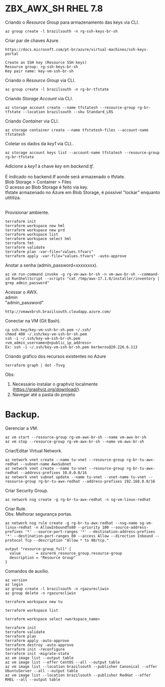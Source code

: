 # ZBX_AWX_SH RHEL 7.8

Criando o *Resource Group* para armazenamento das keys via CLI.<br>
```
az group create -l brazilsouth -n rg-ssh-keys-br-sh
```

Criar par de chaves Azure.<br>
```
https://docs.microsoft.com/pt-br/azure/virtual-machines/ssh-keys-portal

Create an SSH key (Resource SSH keys)
Resource group: rg-ssh-keys-br-sh
Key pair name: key-vm-ssh-br-sh
```

Criando o *Resource Group* via CLI.<br>
```
az group create -l brazilsouth -n rg-br-tfstate
```

Criando *Storage Account* via CLI.<br>
```
az storage account create --name tfstatesh --resource-group rg-br-tfstate --location brazilsouth --sku Standard_LRS
```

Criando *Container* via CLI.<br>
```
az storage container create --name tfstatesh-files --account-name tfstatesh
```

Coletar os dados da *key1* via CLI..<br>
```
az storage account keys list --account-name tfstatesh --resource-group rg-br-tfstate
```

Adicione a *key1* à chave *key* em *backend.tf*.<br>
<br>
É indicado no backend.tf aonde será armazenado o tfstate.<br>
Blob Storage > Container > Files<br>
O acesso ao Blob Storage é feito via key.<br>
tfstate armazenado no Azure em Blob Storage, é possível "lockar" enquanto utitiliza.<br>
<br>

Provisionar ambiente.<br>
```
terraform init
terraform workspace new hml
terraform workspace new prd
terraform workspace list
terraform workspace select hml
terraform fmt
terraform validate
terraform plan -var-file="values.tfvars"
terraform apply -var-file="values.tfvars" -auto-approve
```

Anotar a senha (admin_password=xxxxxxxx).<br>
```
az vm run-command invoke -g rg-vm-awx-br-sh -n vm-awx-br-sh --command-id RunShellScript --scripts "cat /tmp/awx-17.1.0/installer/inventory | grep admin_password"
```

Acessar o AWX.<br>
admin<br>
"admin_password"<br>
```
http://vmawxbrsh.brazilsouth.cloudapp.azure.com/
```

Conectar na VM (Git Bash).<br>
```
cp ssh-key/key-vm-ssh-br-sh.pem ~/.ssh/
chmod 400 ~/.ssh/key-vm-ssh-br-sh.pem
ssh -i ~/.ssh/key-vm-ssh-br-sh.pem <vm_admin_username>@<public_ip_address>
Ex: ssh -i ~/.ssh/key-vm-ssh-br-sh.pem kerberos@20.226.6.113
```

Criando gráfico dos recursos existentes no Azure
```
terraform graph | dot -Tsvg
```

Obs: 
1. Necessário instalar o graphviz localmente (https://graphviz.org/download/).
2. Navegar até a pasta do projeto


# Backup.<br>

Gerenciar a VM.<br>
```
az vm start --resource-group rg-vm-awx-br-sh --name vm-awx-br-sh
az vm stop --resource-group rg-vm-awx-br-sh --name vm-awx-br-sh
```

Criar/Editar Virtual Network.<br>
```
az network vnet create --name tu-vnet --resource-group rg-br-tu-awx-redhat --subnet-name AwxSubnet
az network vnet create --name tu-vnet --resource-group rg-br-tu-awx-redhat --address-prefixes 10.0.0.0/16
az network vnet subnet update --name tu-vnet --vnet-name tu-vnet --resource-group rg-br-tu-awx-redhat --address-prefixes 192.168.0.0/16
```

Criar Security Group.<br>
```
az network nsg create -g rg-br-tu-awx-redhat -n sg-vm-linux-redhat
```

Criar Rule.<br>
Obs: Melhorar segurança portas.<br>
```
az network nsg rule create -g rg-br-tu-awx-redhat --nsg-name sg-vm-linux-redhat -n AllowInboundTo80 --priority 100 --source-address-prefixes '*' --source-port-ranges '*' --destination-address-prefixes '*' --destination-port-ranges 80 --access Allow --direction Inbound --protocol Tcp --description "Allow * to 80/tcp."
```

```
output "resource-group_full" {
  value       = azurerm_resource_group.resource-group
  description = "Resource Group"
}
```

Comandos de auxílio.<br>
```
az version
az login
az group create -l brazilsouth -n rgazurecliwin
az group delete -n rgazurecliwin

terraform workspace new tu

terraform workspace list

terraform workspace select <workspace_name>

terraform init
terraform validate
terraform plan
terraform apply -auto-approve
terraform destroy -auto-approve
terraform init -reconfigure
terraform init -migrate-state
az vm image list --output table
az vm image list --offer CentOS --all --output table
az vm image list --location brazilsouth --publisher Canonical --offer UbuntuServer --all --output table
az vm image list --location brazilsouth --publisher RedHat --offer RHEL --all --output table
```